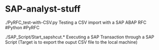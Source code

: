 # SAP-analyst-stuff


./PyRFC_test-with-CSV.py Testing a CSV import with a SAP ABAP RFC \#Python \#PyRFC

./SAP_Script/Start_sapshcut.* Executing a SAP Transaction through a SAP Script (Target is to export the ouput CSV file to the local machine)
